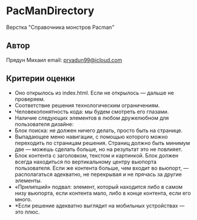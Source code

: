 # PacManDirectory
Верстка "Справочника монстров Pacman"

## Автор
Прядун Михаил email: [pryadun99@icloud.com](mailto:pryadun99@icloud.com)

## Критерии оценки
- Оно открылось из index.html. Если не открылось — дальше не проверяем.
- Соответствие решения технологическим ограничениям.
- Человекопонятность кода: мы будем смотреть его глазами.
- Наличие следующих элементов в любом дружелюбном для пользователя дизайне:
- Блок поиска: не должен ничего делать, просто быть на странице.
- Выпадающее меню навигации, с помощью которого можно переходить по страницам решения. Страниц должно быть минимум две — можешь сделать больше, но на результат это не повлияет.
- Блок контента с заголовком, текстом и картинкой. Блок должен всегда находиться по вертикальному центру вьюпорта пользователя. Если же контента больше, чем входит во вьюпорт, — располагаться адекватно, не перекрывая и не прячась за другие элементы.
- «Прилипший» подвал: элемент, который находится либо в самом низу вьюпорта, если контента мало, либо в конце контента, если его много.
- *Если решение адекватно выглядит на мобильных устройствах — это плюс.
